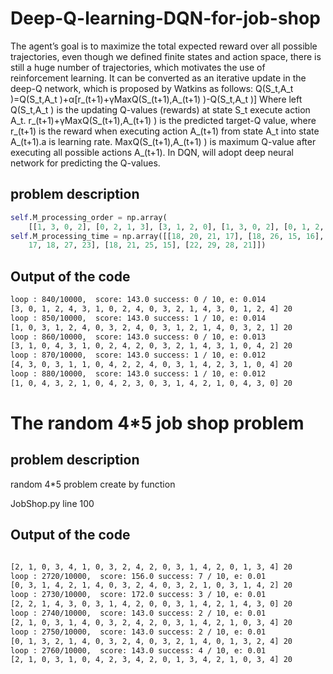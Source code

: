# Deep-Q-learning-DQN-for-job-shop
 The agent’s goal is to maximize the total expected reward over all possible trajectories, even though we defined finite states and action space, there is still a huge number of trajectories, which motivates the use of reinforcement learning. It can be converted as an iterative update in the deep-Q network, which is proposed by Watkins as follows:    Q(S_t,A_t )=Q(S_t,A_t )+α[r_(t+1)+γMaxQ(S_(t+1),A_(t+1) )-Q(S_t,A_t )] 
 Where left Q(S_t,A_t ) is the updating Q-values (rewards) at state S_t execute action A_t. r_(t+1)+γMaxQ(S_(t+1),A_(t+1) ) is the predicted target-Q value, where r_(t+1) is the reward when executing action A_(t+1) from state A_t into state A_(t+1).a is learning rate. MaxQ(S_(t+1),A_(t+1) ) is maximum Q-value after executing all possible actions A_(t+1). In DQN, will adopt deep neural network for predicting the Q-values.



## problem description

```python 
self.M_processing_order = np.array(
    [[1, 3, 0, 2], [0, 2, 1, 3], [3, 1, 2, 0], [1, 3, 0, 2], [0, 1, 2, 3]])
self.M_processing_time = np.array([[18, 20, 21, 17], [18, 26, 15, 16], [
    17, 18, 27, 23], [18, 21, 25, 15], [22, 29, 28, 21]])
```



## Output of the code 

``` txt
loop : 840/10000,  score: 143.0 success: 0 / 10, e: 0.014
[3, 0, 1, 2, 4, 3, 1, 0, 2, 4, 0, 3, 2, 1, 4, 3, 0, 1, 2, 4] 20
loop : 850/10000,  score: 143.0 success: 1 / 10, e: 0.014
[1, 0, 3, 1, 2, 4, 0, 3, 2, 4, 0, 3, 1, 2, 1, 4, 0, 3, 2, 1] 20
loop : 860/10000,  score: 143.0 success: 0 / 10, e: 0.013
[3, 1, 0, 4, 3, 1, 0, 2, 4, 2, 0, 3, 2, 1, 4, 3, 1, 0, 4, 2] 20
loop : 870/10000,  score: 143.0 success: 1 / 10, e: 0.012
[4, 3, 0, 3, 1, 1, 0, 4, 2, 2, 4, 0, 3, 1, 4, 2, 3, 1, 0, 4] 20
loop : 880/10000,  score: 143.0 success: 1 / 10, e: 0.012
[1, 0, 4, 3, 2, 1, 0, 4, 2, 3, 0, 3, 1, 4, 2, 1, 0, 4, 3, 0] 20
```

# The random 4*5 job shop problem 

## problem description

random 4*5 problem create by function 

JobShop.py line 100


## Output of the code 

``` txt

[2, 1, 0, 3, 4, 1, 0, 3, 2, 4, 2, 0, 3, 1, 4, 2, 0, 1, 3, 4] 20
loop : 2720/10000,  score: 156.0 success: 7 / 10, e: 0.01
[0, 3, 1, 4, 2, 1, 4, 0, 3, 2, 4, 0, 3, 2, 1, 0, 3, 1, 4, 2] 20
loop : 2730/10000,  score: 172.0 success: 3 / 10, e: 0.01
[2, 2, 1, 4, 3, 0, 3, 1, 4, 2, 0, 0, 3, 1, 4, 2, 1, 4, 3, 0] 20
loop : 2740/10000,  score: 143.0 success: 2 / 10, e: 0.01
[2, 1, 0, 3, 1, 4, 0, 3, 2, 4, 2, 0, 3, 1, 4, 2, 1, 0, 3, 4] 20
loop : 2750/10000,  score: 143.0 success: 2 / 10, e: 0.01
[0, 1, 3, 2, 1, 4, 0, 3, 2, 4, 0, 3, 2, 1, 4, 0, 1, 3, 2, 4] 20
loop : 2760/10000,  score: 143.0 success: 4 / 10, e: 0.01
[2, 1, 0, 3, 1, 0, 4, 2, 3, 4, 2, 0, 1, 3, 4, 2, 1, 0, 3, 4] 20

```
